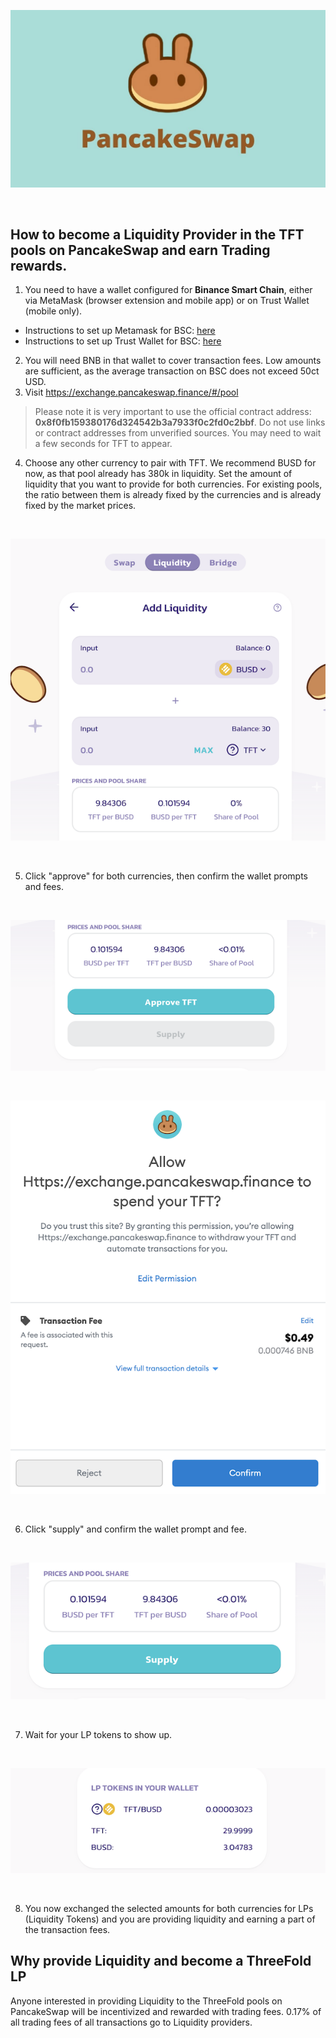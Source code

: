 ![liquidity](img/pancakeswap_cake.jpg)

<br/>

## How to become a Liquidity Provider in the TFT pools on PancakeSwap and earn Trading rewards.

1. You need to have a wallet configured for **Binance Smart Chain**, either via MetaMask (browser extension and mobile app) or on Trust Wallet (mobile only).
- Instructions to set up Metamask for BSC: [here](https://github.com/threefoldfoundation/info_threefold/blob/development_token/src/token/tft_bsc_bridge/tft_bsc_metamask)
- Instructions to set up Trust Wallet for BSC: [here](https://github.com/threefoldfoundation/info_threefold/blob/development_token/src/token/tft_bsc_bridge/tft_bsc_trustwallet)
2. You will need BNB in that wallet to cover transaction fees. Low amounts are sufficient, as the average transaction on BSC does not exceed 50ct USD.
3. Visit https://exchange.pancakeswap.finance/#/pool
> Please note it is very important to use the official contract address: **0x8f0fb159380176d324542b3a7933f0c2fd0c2bbf**. Do not use links or contract addresses from unverified sources. You may need to wait a few seconds for TFT to appear.
4. Choose any other currency to pair with TFT. We recommend BUSD for now, as that pool already has 380k in liquidity. Set the amount of liquidity that you want to provide for both currencies. For existing pools, the ratio between them is already fixed by the currencies and is already fixed by the market prices.

<br/>

![add_liquidity](img/add_liquidity.png)

<br/>

5. Click "approve" for both currencies, then confirm the wallet prompts and fees.

<br/>

![approve_tft](img/approve_tft.png)

<br/>

![comfirm](img/confirmation.png)

<br/>

6. Click "supply" and confirm the wallet prompt and fee.

<br/>

![supply](img/supply.png)

<br/>


7. Wait for your LP tokens to show up.

<br/>

![lp_tokens](img/lp_tokens.png)

<br/>


8. You now exchanged the selected amounts for both currencies for LPs (Liquidity Tokens) and you are providing liquidity and earning a part of the transaction fees.


## Why provide Liquidity and become a ThreeFold LP 

Anyone interested in providing Liquidity to the ThreeFold pools on PancakeSwap will be incentivized and rewarded with trading fees. 0.17% of all trading fees of all transactions go to Liquidity providers. 
